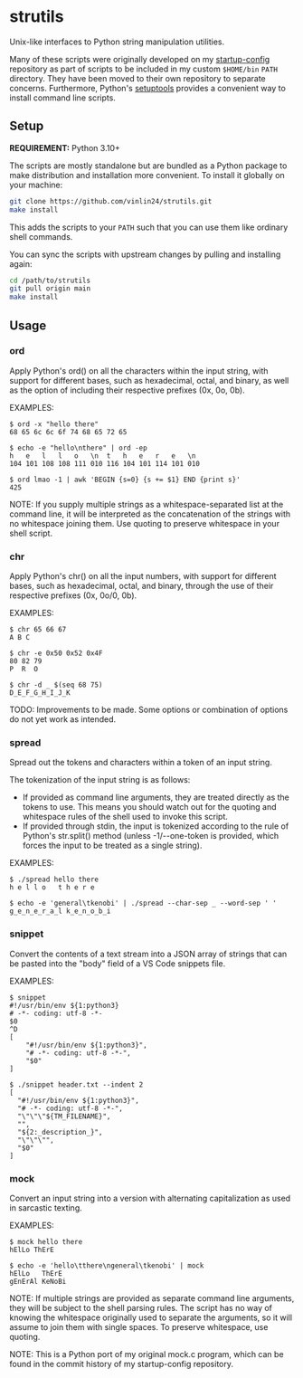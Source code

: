 # strutils

Unix-like interfaces to Python string manipulation utilities.

Many of these scripts were originally developed on my
[startup-config](https://github.com/vinlin24/startup-config) repository as part
of scripts to be included in my custom `$HOME/bin` `PATH` directory. They have
been moved to their own repository to separate concerns. Furthermore, Python's
[setuptools](https://setuptools.pypa.io/en/latest/setuptools.html) provides a
convenient way to install command line scripts.


## Setup

**REQUIREMENT:** Python 3.10+

The scripts are mostly standalone but are bundled as a Python package to make
distribution and installation more convenient. To install it globally on your
machine:

```sh
git clone https://github.com/vinlin24/strutils.git
make install
```

This adds the scripts to your `PATH` such that you can use them like ordinary
shell commands.

You can sync the scripts with upstream changes by pulling and installing again:

```sh
cd /path/to/strutils
git pull origin main
make install
```


## Usage


### ord

Apply Python's ord() on all the characters within the input string, with
support for different bases, such as hexadecimal, octal, and binary, as
well as the option of including their respective prefixes (0x, 0o, 0b).

EXAMPLES:

    $ ord -x "hello there"
    68 65 6c 6c 6f 74 68 65 72 65

    $ echo -e "hello\nthere" | ord -ep
    h   e   l   l   o   \n  t   h   e   r   e   \n
    104 101 108 108 111 010 116 104 101 114 101 010

    $ ord lmao -1 | awk 'BEGIN {s=0} {s += $1} END {print s}'
    425

NOTE: If you supply multiple strings as a whitespace-separated list at
the command line, it will be interpreted as the concatenation of the
strings with no whitespace joining them. Use quoting to preserve
whitespace in your shell script.


### chr

Apply Python's chr() on all the input numbers, with support for
different bases, such as hexadecimal, octal, and binary, through the use
of their respective prefixes (0x, 0o/0, 0b).

EXAMPLES:

    $ chr 65 66 67
    A B C

    $ chr -e 0x50 0x52 0x4F
    80 82 79
    P  R  O

    $ chr -d _ $(seq 68 75)
    D_E_F_G_H_I_J_K

TODO: Improvements to be made. Some options or combination of options do
not yet work as intended.


### spread

Spread out the tokens and characters within a token of an input string.

The tokenization of the input string is as follows:

* If provided as command line arguments, they are treated directly
  as the tokens to use.  This means you should watch out for the
  quoting and whitespace rules of the shell used to invoke this
  script.
* If provided through stdin, the input is tokenized according to the
  rule of Python's str.split() method (unless -1/--one-token is
  provided, which forces the input to be treated as a single
  string).

EXAMPLES:

    $ ./spread hello there
    h e l l o   t h e r e

    $ echo -e 'general\tkenobi' | ./spread --char-sep _ --word-sep ' '
    g_e_n_e_r_a_l k_e_n_o_b_i


### snippet

Convert the contents of a text stream into a JSON array of strings that
can be pasted into the "body" field of a VS Code snippets file.

EXAMPLES:

    $ snippet
    #!/usr/bin/env ${1:python3}
    # -*- coding: utf-8 -*-
    $0
    ^D
    [
        "#!/usr/bin/env ${1:python3}",
        "# -*- coding: utf-8 -*-",
        "$0"
    ]

    $ ./snippet header.txt --indent 2
    [
      "#!/usr/bin/env ${1:python3}",
      "# -*- coding: utf-8 -*-",
      "\"\"\"${TM_FILENAME}",
      "",
      "${2:_description_}",
      "\"\"\"",
      "$0"
    ]


### mock

Convert an input string into a version with alternating capitalization
as used in sarcastic texting.

EXAMPLES:

    $ mock hello there
    hElLo ThErE

    $ echo -e 'hello\tthere\ngeneral\tkenobi' | mock
    hElLo   ThErE
    gEnErAl KeNoBi

NOTE: If multiple strings are provided as separate command line
arguments, they will be subject to the shell parsing rules.  The script
has no way of knowing the whitespace originally used to separate the
arguments, so it will assume to join them with single spaces.  To
preserve whitespace, use quoting.

NOTE: This is a Python port of my original mock.c program, which can be
found in the commit history of my startup-config repository.
